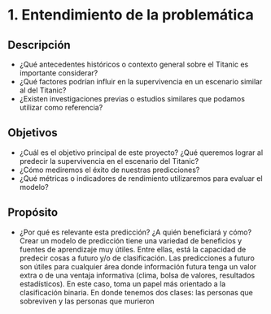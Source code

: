 # 1. Entendimiento de la problemática

## Descripción
- ¿Qué antecedentes históricos o contexto general sobre el Titanic es importante considerar?
- ¿Qué factores podrían influir en la supervivencia en un escenario similar al del Titanic?
- ¿Existen investigaciones previas o estudios similares que podamos utilizar como referencia?

## Objetivos
- ¿Cuál es el objetivo principal de este proyecto? ¿Qué queremos lograr al predecir la supervivencia en el escenario del Titanic?
- ¿Cómo mediremos el éxito de nuestras predicciones?
- ¿Qué métricas o indicadores de rendimiento utilizaremos para evaluar el modelo?

## Propósito
- ¿Por qué es relevante esta predicción? ¿A quién beneficiará y cómo?
Crear un modelo de predicción tiene una variedad de beneficios y fuentes de aprendizaje muy útiles. Entre ellas, está la capacidad de predecir cosas a futuro y/o de clasificación. Las predicciones a futuro son útiles para cualquier área donde información futura tenga un valor extra o de una ventaja informativa (clima, bolsa de valores, resultados estadísticos). En este caso, toma un papel más orientado a la clasificación binaria. En donde tenemos dos clases: las personas que sobreviven y las personas que murieron 


